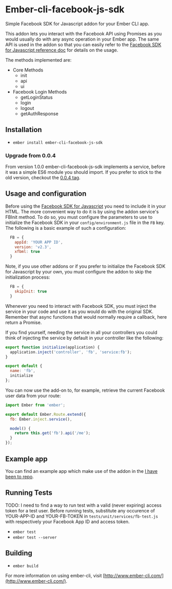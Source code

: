 # Ember-cli-facebook-js-sdk

Simple Facebook SDK for Javascript addon for your Ember CLI app.

This addon lets you interact with the Facebook API using Promises
as you would usually do with any async operation in your Ember app.
The same API is used in the addon so that you can easily refer to the
[Facebook SDK for Javascript reference doc](https://developers.facebook.com/docs/javascript/reference) for
details on the usage.

The methods implemented are:

* Core Methods
  - init
  - api
  - ui
* Facebook Login Methods
  - getLoginStatus
  - login
  - logout
  - getAuthResponse

## Installation

* `ember install ember-cli-facebook-js-sdk`

### Upgrade from 0.0.4

From version 1.0.0 ember-cli-facebook-js-sdk implements a service, before it was a simple ES6 module you should import.
If you prefer to stick to the old version, checkout the [0.0.4 tag](https://github.com/pitchtarget/ember-cli-facebook-js-sdk/tree/0.0.4).

## Usage and configuration

Before using the [Facebook SDK for Javascript](https://developers.facebook.com/docs/javascript) you need
to include it in your HTML. The more convenient way to do it is by using the addon service's FBInit method.
To do so, you must configure the parameters to use to initialize the Facebook SDK in your `config/environment.js` file in the `FB` key.
The following is a basic example of such a configuration:

```js
  FB = {
    appId: 'YOUR APP ID',
    version: 'v2.3',
    xfbml: true
  }
```

Note, if you use other addons or if you prefer to initialize the Facebook SDK for Javascript by your own, you must configure the addon to skip the initialization process:

```js
  FB = {
    skipInit: true
  }
```

Whenever you need to interact with Facebook SDK, you must inject the service in your code and use it as you would do with the
original SDK. Remember that async functions that would normally require a callback, here return a Promise.

If you find yourself, needing the service in all your controllers you could think of injecting the service by default in your controller like the following:

```js
export function initialize(application) {
  application.inject('controller', 'fb', 'service:fb');
}

export default {
  name: 'fb',
  initialize
};
```

You can now use the add-on to, for example, retrieve the current Facebook user data from your route:

```js
import Ember from 'ember';

export default Ember.Route.extend({
  fb: Ember.inject.service(),

  model() {
    return this.get('fb').api('/me');
  }
});
```

## Example app

You can find an example app which make use of the addon in the [I have been to repo](https://github.com/bugant/i-have-been-to).

## Running Tests

TODO: I need to find a way to run test with a valid (never expiring) access token for a test user.
Before running tests, substitute any occurence of YOUR-APP-ID and YOUR-FB-TOKEN in `tests/unit/services/fb-test.js` with respectively your Facebook App ID and access token.

* `ember test`
* `ember test --server`

## Building

* `ember build`

For more information on using ember-cli, visit [http://www.ember-cli.com/](http://www.ember-cli.com/).
